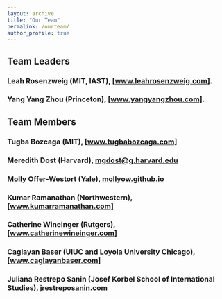 ```yaml
---
layout: archive
title: "Our Team"
permalink: /ourteam/
author_profile: true
---
```


## Team Leaders
### Leah Rosenzweig (MIT, IAST), [www.leahrosenzweig.com].
### Yang Yang Zhou (Princeton), [www.yangyangzhou.com].

## Team Members
### Tugba Bozcaga (MIT), [www.tugbabozcaga.com]
### Meredith Dost (Harvard), [mgdost@g.harvard.edu]
### Molly Offer-Westort (Yale), [mollyow.github.io]
### Kumar Ramanathan (Northwestern), [www.kumarramanathan.com]
### Catherine Wineinger (Rutgers), [www.catherinewineinger.com]
### Caglayan Baser (UIUC and Loyola University Chicago), [www.caglayanbaser.com]
### Juliana Restrepo Sanin (Josef Korbel School of International Studies), [jrestreposanin.com]

[www.leahrosenzweig.com]: www.leahrosenzweig.com
[www.yangyangzhou.com]: www.yangyangzhou.com
[www.tugbabozcaga.com]: www.tugbabozcaga.com
[mgdost@g.harvard.edu]: mgdost@g.harvard.edu
[mollyow.github.io]: mollyow.github.io
[www.kumarramanathan.com]: www.kumarramanathan.com
[www.catherinewineinger.com]: www.catherinewineinger.com
[www.caglayanbaser.com]: www.caglayanbaser.com
[jrestreposanin.com]: [jrestreposanin.com]